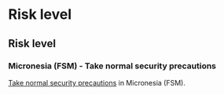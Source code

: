 # Risk level

## Risk level

### Micronesia (FSM) - Take normal security precautions

[Take normal security precautions](#levels "Risk Levels") in Micronesia (FSM).